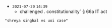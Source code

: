 - `2021-07-20`  `14:39`
	- challenged . constitutionalityˋ § 66a IT act 

```query
"shreya singhal vs uoi case"
```